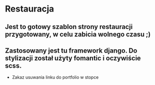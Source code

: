 # Restauracja

## Jest to gotowy szablon strony restauracji przygotowany, w celu zabicia wolnego czasu ;)

## Zastosowany jest tu framework django. Do stylizacji został użyty fomantic i oczywiście scss.

- Zakaz usuwania linku do portfolio w stopce
